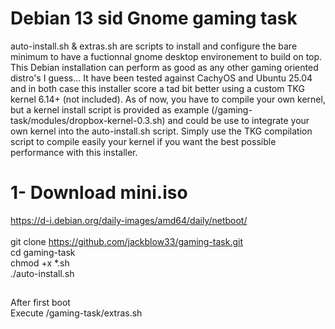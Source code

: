 # Debian 13 sid Gnome gaming task <br>
auto-install.sh & extras.sh are scripts to install and configure the bare minimum to have a fuctionnal gnome desktop environement to build on top. This Debian installation can perform as good as any other gaming oriented distro's I guess... It have been tested against CachyOS and Ubuntu 25.04 and in both case this installer score a tad bit better using a custom TKG kernel 6.14+ (not included). As of now, you have to compile your own kernel, but a kernel install script is provided as example (/gaming-task/modules/dropbox-kernel-0.3.sh) and could be use to integrate your own kernel into the auto-install.sh script. Simply use the TKG compilation script to compile easily your kernel if you want the best possible performance with this installer.
# 1- Download mini.iso

https://d-i.debian.org/daily-images/amd64/daily/netboot/ <br>
<br>
git clone https://github.com/jackblow33/gaming-task.git <br>
cd gaming-task <br>
chmod +x *.sh <br>
./auto-install.sh <br>

##
After first boot <br>
Execute /gaming-task/extras.sh <br>

